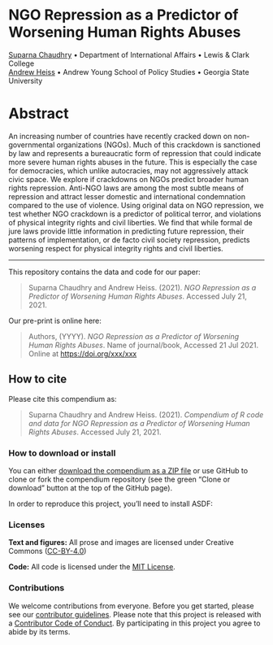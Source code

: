 
<!-- README.md is generated from README.Rmd. Please edit that file -->

# NGO Repression as a Predictor of Worsening Human Rights Abuses

[Suparna Chaudhry](http://www.suparnachaudhry.com/) • Department of
International Affairs • Lewis & Clark College  
[Andrew Heiss](https://www.andrewheiss.com/) • Andrew Young School of
Policy Studies • Georgia State University

# Abstract

An increasing number of countries have recently cracked down on
non-governmental organizations (NGOs). Much of this crackdown is
sanctioned by law and represents a bureaucratic form of repression that
could indicate more severe human rights abuses in the future. This is
especially the case for democracies, which unlike autocracies, may not
aggressively attack civic space. We explore if crackdowns on NGOs
predict broader human rights repression. Anti-NGO laws are among the
most subtle means of repression and attract lesser domestic and
international condemnation compared to the use of violence. Using
original data on NGO repression, we test whether NGO crackdown is a
predictor of political terror, and violations of physical integrity
rights and civil liberties. We find that while formal de jure laws
provide little information in predicting future repression, their
patterns of implementation, or de facto civil society repression,
predicts worsening respect for physical integrity rights and civil
liberties.

------------------------------------------------------------------------

This repository contains the data and code for our paper:

> Suparna Chaudhry and Andrew Heiss. (2021). *NGO Repression as a
> Predictor of Worsening Human Rights Abuses*. Accessed July 21, 2021.

Our pre-print is online here:

> Authors, (YYYY). *NGO Repression as a Predictor of Worsening Human
> Rights Abuses*. Name of journal/book, Accessed 21 Jul 2021. Online at
> <https://doi.org/xxx/xxx>

## How to cite

Please cite this compendium as:

> Suparna Chaudhry and Andrew Heiss. (2021). *Compendium of R code and
> data for NGO Repression as a Predictor of Worsening Human Rights
> Abuses*. Accessed July 21, 2021.

### How to download or install

You can either [download the compendium as a ZIP
file](/archive/master.zip) or use GitHub to clone or fork the compendium
repository (see the green “Clone or download” button at the top of the
GitHub page).

In order to reproduce this project, you’ll need to install ASDF:

### Licenses

**Text and figures:** All prose and images are licensed under Creative
Commons ([CC-BY-4.0](http://creativecommons.org/licenses/by/4.0/))

**Code:** All code is licensed under the [MIT License](LICENSE.md).

### Contributions

We welcome contributions from everyone. Before you get started, please
see our [contributor guidelines](CONTRIBUTING.md). Please note that this
project is released with a [Contributor Code of Conduct](CONDUCT.md). By
participating in this project you agree to abide by its terms.
